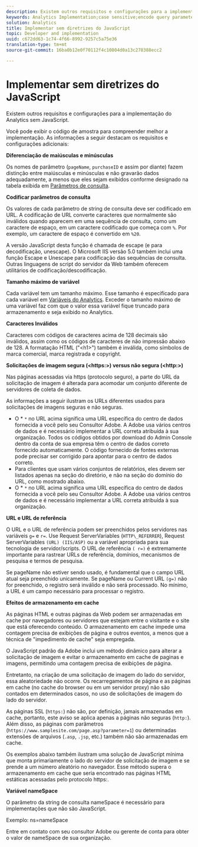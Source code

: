 ```yaml
---
description: Existem outros requisitos e configurações para a implementação do Analytics sem JavaScript.
keywords: Analytics Implementation;case sensitive;encode query parameters;invalid characters;secure image requests;maximum variable length;referring;url;caching;namespace
solution: Analytics
title: Implementar sem diretrizes do JavaScript
topic: Developer and implementation
uuid: c672dd63-1c74-4f66-8992-9257c5a75e36
translation-type: tm+mt
source-git-commit: 16ba0b12e0f70112f4c10804d0a13c278388ecc2

---
```



# Implementar sem diretrizes do JavaScript

Existem outros requisitos e configurações para a implementação do Analytics sem JavaScript.

Você pode exibir o código de amostra para compreender melhor a implementação. As informações a seguir destacam os requisitos e configurações adicionais:

<!--Meike, I converted this from a table. Table within a table was a mess, and I'm not sure I captured everything. Please check this content against the orginal. -Bob -->

**Diferenciação de maiúsculas e minúsculas**

Os nomes de parâmetro (`pageName`, `purchaseID` e assim por diante) fazem distinção entre maiúsculas e minúsculas e não gravarão dados adequadamente, a menos que eles sejam exibidos conforme designado na tabela exibida em [Parâmetros de consulta](/help/implement/js-implementation/data-collection/query-parameters.md).

**Codificar parâmetros de consulta**

Os valores de cada parâmetro de string de consulta deve ser codificado em URL. A codificação de URL converte caracteres que normalmente são inválidos quando aparecem em uma sequência de consulta, como um caractere de espaço, em um caractere codificado que começa com `%`. Por exemplo, um caractere de espaço é convertido em `%20`.

A versão JavaScript desta função é chamada de escape (e para decodificação, unescape). O Microsoft IIS versão 5.0 também inclui uma função Escape e Unescape para codificação das sequências de consulta. Outras linguagens de script do servidor da Web também oferecem utilitários de codificação/descodificação.

**Tamanho máximo de variável**

Cada variável tem um tamanho máximo. Esse tamanho é especificado para cada variável em [Variáveis do Analytics](/help/implement/js-implementation/c-variables/sc-variables.md). Exceder o tamanho máximo de uma variável faz com que o valor essa variável fique truncado para armazenamento e seja exibido no Analytics.

**Caracteres Inválidos**

Caracteres com códigos de caracteres acima de 128 decimais são inválidos, assim como os códigos de caracteres de não impressão abaixo de 128. A formatação HTML ("&lt;h1&gt;") também é inválida, como símbolos de marca comercial, marca registrada e copyright.

**Solicitações de imagem segura (&lt;https:&gt;) versus não segura (&lt;http:&gt;)**

Nas páginas acessadas via https (protocolo seguro), a parte do URL da solicitação de imagem é alterada para acomodar um conjunto diferente de servidores de coleta de dados.

As informações a seguir ilustram os URLs diferentes usados para solicitações de imagens seguras e não seguras.

* O * `*` no URL acima significa uma URL específica do centro de dados fornecida a você pelo seu Consultor Adobe. A Adobe usa vários centros de dados e é necessário implementar a URL correta atribuída à sua organização. Todos os códigos obtidos por download do Admin Console dentro da conta de sua empresa têm o centro de dados correto fornecido automaticamente. O código fornecido de fontes externas pode precisar ser corrigido para apontar para o centro de dados correto.
* Para clientes que usam vários conjuntos de relatórios, eles devem ser listados apenas na seção do diretório, e não na seção do domínio do URL, como mostrado abaixo.
* O * `*` no URL acima significa uma URL específica do centro de dados fornecida a você pelo seu Consultor Adobe. A Adobe usa vários centros de dados e é necessário implementar a URL correta atribuída à sua organização.

**URL e URL de referência**

O URL e o URL de referência podem ser preenchidos pelos servidores nas variáveis `g=` e `r=`. Use Request ServerVariables (`HTTP\_REFERRER`), Request ServerVariables `(URL) (IIS/ASP)` ou a variável apropriada para sua tecnologia de servidor/scripts. O URL de referência `( r=)` é extremamente importante para rastrear URLs de referência, domínios, mecanismos de pesquisa e termos de pesquisa.

Se pageName não estiver sendo usado, é fundamental que o campo URL atual seja preenchido unicamente. Se pageName ou Current URL `(g=)` não for preenchido, o registro será inválido e não será processado. No mínimo, a URL é um campo necessário para processar o registro.

**Efeitos de armazenamento em cache**

As páginas HTML e outras páginas da Web podem ser armazenadas em cache por navegadores ou servidores que estejam entre o visitante e o site que está oferecendo conteúdo. O armazenamento em cache impede uma contagem precisa de exibições de página e outros eventos, a menos que a técnica de "impedimento de cache" seja empregada.

O JavaScript padrão da Adobe inclui um método dinâmico para alterar a solicitação de imagem e evitar o armazenamento em cache de paginas e imagens, permitindo uma contagem precisa de exibições de página.

Entretanto, na criação de uma solicitação de imagem do lado do servidor, essa aleatoriedade não ocorre. Os recarregamentos de página e as páginas em cache (no cache do browser ou em um servidor proxy) não são contados em determinados casos, no uso de solicitações de imagem do lado do servidor.

As páginas SSL (`https:`) não são, por definição, jamais armazenadas em cache, portanto, este aviso se aplica apenas a páginas não seguras (`http:`). Além disso, as páginas com parâmetros (`https://www.samplesite.com/page.asp?parameter=1`) ou determinadas extensões de arquivos (`.asp`, `.jsp`, etc.) também não são armazenadas em cache.

Os exemplos abaixo também ilustram uma solução de JavaScript mínima que monta primariamente o lado do servidor de solicitação de imagem e se prende a um número aleatório no navegador. Esse método supera o armazenamento em cache que seria encontrado nas páginas HTML estáticas acessadas pelo protocolo https:.

**Variável nameSpace**

O parâmetro da string de consulta nameSpace é necessário para implementações que não são JavaScript.

Exemplo: ns=nameSpace

Entre em contato com seu consultor Adobe ou gerente de conta para obter o valor de nameSpace de sua organização.
